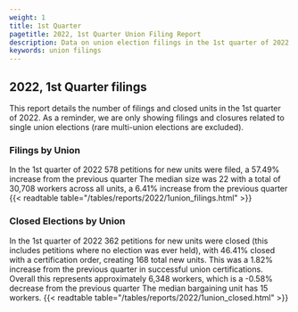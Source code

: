 ```yaml
---
weight: 1
title: 1st Quarter
pagetitle: 2022, 1st Quarter Union Filing Report
description: Data on union election filings in the 1st quarter of 2022
keywords: union filings
---
```


## 2022, 1st Quarter filings

This report details the number of filings and closed units in the 1st quarter of 2022. As a reminder, we are only showing filings and closures related to single union elections (rare multi-union elections are excluded).

### Filings by Union
In the 1st quarter of 2022 578 petitions for new units were filed, a 57.49% increase from the previous quarter The median size was 22 with a total of 30,708 workers across all units, a 6.41% increase from the previous quarter
{{< readtable table="/tables/reports/2022/1union_filings.html" >}}

### Closed Elections by Union
In the 1st quarter of 2022 362 petitions for new units were closed (this includes petitions where no election was ever held), with 46.41% closed with a certification order, creating 168 total new units. This was a 1.82% increase from the previous quarter in successful union certifications. Overall this represents approximately 6,348 workers, which is a -0.58% decrease from the previous quarter The median bargaining unit has 15 workers.
{{< readtable table="/tables/reports/2022/1union_closed.html" >}}
